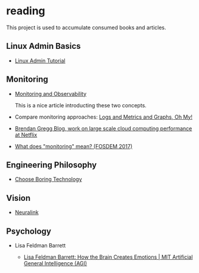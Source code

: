 # reading 

This project is used to accumulate consumed books and articles.


## Linux Admin Basics

- [Linux Admin Tutorial](https://www.tutorialspoint.com/linux_admin/index.htm)

## Monitoring 

- [Monitoring and Observability](https://medium.com/@copyconstruct/monitoring-and-observability-8417d1952e1c)

    This is a nice article introducting these two concepts.
    

- Compare monitoring approaches: [Logs and Metrics and Graphs, Oh My!](https://grafana.com/blog/2016/01/05/logs-and-metrics-and-graphs-oh-my/)

- [Brendan Gregg Blog, work on large scale cloud computing performance at Netflix](http://www.brendangregg.com/)

- [What does "monitoring" mean? (FOSDEM 2017)](https://www.youtube.com/watch?v=hCBGyLRJ1qo)


## Engineering Philosophy

- [Choose Boring Technology](https://mcfunley.com/choose-boring-technology)

## Vision

- [Neuralink](https://waitbutwhy.com/2017/04/neuralink.html)

## Psychology

- Lisa Feldman Barrett

    - [Lisa Feldman Barrett: How the Brain Creates Emotions | MIT Artificial General Intelligence (AGI)](https://www.youtube.com/watch?v=qwsft6tmvBA)
